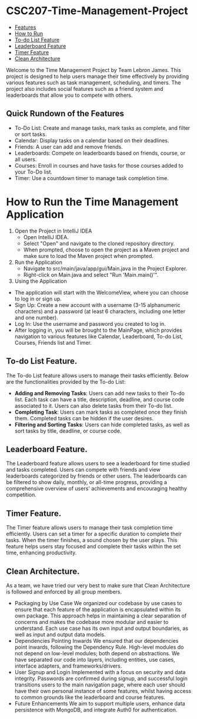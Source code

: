 # CSC207-Time-Management-Project

- [Features](#Quick-Rundown-of-the-Features)
- [How to Run](#How-to-Run-the-Time-Management-Application)
- [To-do List Feature](#To-do-List-Feature)
- [Leaderboard Feature](#Leaderboard-Feature)
- [Timer Feature](#Timer-Feature)
- [Clean Architecture](#Clean-Architecture)

Welcome to the Time Management Project by Team Lebron James. This project is designed to help users manage their time effectively by providing various features such as task management, scheduling, and timers. The project also includes social features such as a friend system and leaderboards that allow you to compete with others. 

## Quick Rundown of the Features
* To-Do List: Create and manage tasks, mark tasks as complete, and filter or sort tasks.
* Calendar: Display tasks on a calendar based on their deadlines.
* Friends: A user can add and remove friends.
* Leaderboards: Compete on leaderboards based on friends, course, or all users.
* Courses: Enroll in courses and have tasks for those courses added to your To-Do list.
* Timer: Use a countdown timer to manage task completion time.

# How to Run the Time Management Application
1. Open the Project in IntelliJ IDEA
   - Open IntelliJ IDEA.
   - Select "Open" and navigate to the cloned repository directory.
   - When prompted, choose to open the project as a Maven project and make sure to load the Maven project when prompted.  
2. Run the Application
   - Navigate to src/main/java/app/gui/Main.java in the Project Explorer.
   - Right-click on Main.java and select "Run 'Main.main()'".
3. Using the Application
  - The application will start with the WelcomeView, where you can choose to log in or sign up.
  - Sign Up: Create a new account with a username (3-15 alphanumeric characters) and a password (at least 6 characters, including one letter and one number).
  - Log In: Use the username and password you created to log in.
  - After logging in, you will be brought to the MainPage, which provides navigation to various features like Calendar, Leaderboard, To-do List, Courses, Friends list and Timer.

## To-do List Feature. 
The To-do List feature allows users to manage their tasks efficiently. Below are the functionalities provided by the To-do List:
- **Adding and Removing Tasks**: Users can add new tasks to their To-do list. Each task can have a title, description, deadline, and course code associated to it. Users can also delete tasks from their To-do list.
- **Completing Task**: Users can mark tasks as completed once they finish them. Completed tasks can be hidden if the user desires.
- **Filtering and Sorting Tasks**: Users can hide completed tasks, as well as sort tasks by title, deadline, or course code.

## Leaderboard Feature.
The Leaderboard feature allows users to see a leaderboard for time studied and tasks completed. Users can compete with friends and view leaderboards categorized by friends or other users. The leaderboards can be filtered to show daily, monthly, or all-time progress, providing a comprehensive overview of users' achievements and encouraging healthy competition.

## Timer Feature. 
The Timer feature allows users to manage their task completion time efficiently. Users can set a timer for a specific duration to complete their tasks. When the timer finishes, a sound chosen by the user plays. This feature helps users stay focused and complete their tasks within the set time, enhancing productivity.

## Clean Architecture.
As a team, we have tried our very best to make sure that Clean Architecture is followed and enforced by all group members. 
- Packaging by Use Case
   We organized our codebase by use cases to ensure that each feature of the application is encapsulated within its own package. This approach helps in maintaining a clear separation of concerns and makes the   codebase more modular and easier to understand. Each use case has its own input and output boundaries, as well as input and output data models.
- Dependencies Pointing Inwards
   We ensured that our dependencies point inwards, following the Dependency Rule. High-level modules do not depend on low-level modules; both depend on abstractions. We have separated our code into layers, including entities, use cases, interface adapters, and frameworks/drivers.
- User Signup and Login
Implemented with a focus on security and data integrity. Passwords are confirmed during signup, and successful login transitions users to the main navigation page, where each user should have their own personal instance of some features, whilst having access to common grounds like the leaderboard and course features.
- Future Enhancements
We aim to support multiple users, enhance data persistence with MongoDB, and integrate Auth0 for authentication.


